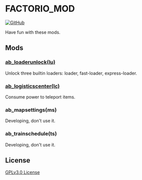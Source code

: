 # FACTORIO_MOD

[![GitHub](https://img.shields.io/github/license/ABackerNINI/factorio_mod)](https://github.com/ABackerNINI/factorio_mod/blob/master/LICENSE)

Have fun with these mods.

## Mods

### [ab_loaderunlock(lu)](https://github.com/ABackerNINI/factorio_mod/tree/master/ab_loaderunlock)

Unlock three builtin loaders: loader, fast-loader, express-loader.

### [ab_logisticscenter(lc)](https://github.com/ABackerNINI/factorio_mod/tree/master/ab_logisticscenter)

Consume power to teleport items.

### ab_mapsettings(ms)

Developing, don't use it.

### ab_trainschedule(ts)

Developing, don't use it.

## License

[GPLv3.0 License](https://github.com/ABackerNINI/factorio_mod/blob/master/LICENSE)
